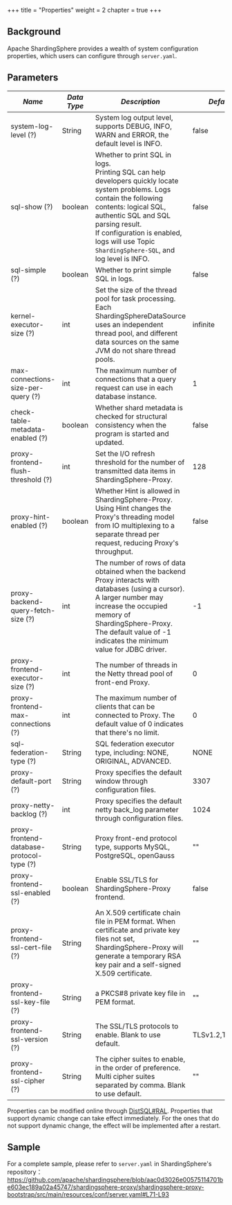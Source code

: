 +++
title = "Properties"
weight = 2
chapter = true
+++

## Background

Apache ShardingSphere provides a wealth of system configuration properties, which users can configure through `server.yaml`.

## Parameters

| *Name*                                    | *Data Type* | *Description*                                                                                                                                                                                                                                                                                      | *Default*       | *Dynamic Update* |
|-------------------------------------------|-------------|----------------------------------------------------------------------------------------------------------------------------------------------------------------------------------------------------------------------------------------------------------------------------------------------------|-----------------|------------------|
| system-log-level (?)                      | String      | System log output level, supports DEBUG, INFO, WARN and ERROR, the default level is INFO.                                                                                                                                                                                                          | false           | True             |
| sql-show (?)                              | boolean     | Whether to print SQL in logs. <br /> Printing SQL can help developers quickly locate system problems. Logs contain the following contents: logical SQL, authentic SQL and SQL parsing result. <br /> If configuration is enabled, logs will use Topic `ShardingSphere-SQL`, and log level is INFO. | false           | True             |
| sql-simple (?)                            | boolean     | Whether to print simple SQL in logs.                                                                                                                                                                                                                                                               | false           | True             |
| kernel-executor-size (?)                  | int         | Set the size of the thread pool for task processing. Each ShardingSphereDataSource uses an independent thread pool, and different data sources on the same JVM do not share thread pools.                                                                                                          | infinite        | False            |
| max-connections-size-per-query (?)        | int         | The maximum number of connections that a query request can use in each database instance.                                                                                                                                                                                                          | 1               | True             |
| check-table-metadata-enabled (?)          | boolean     | Whether shard metadata is checked for structural consistency when the program is started and updated.                                                                                                                                                                                              | false           | True             |
| proxy-frontend-flush-threshold (?)        | int         | Set the I/O refresh threshold for the number of transmitted data items in ShardingSphere-Proxy.                                                                                                                                                                                                    | 128             | True             |
| proxy-hint-enabled (?)                    | boolean     | Whether Hint is allowed in ShardingSphere-Proxy. Using Hint changes the Proxy's threading model from IO multiplexing to a separate thread per request, reducing Proxy's throughput.                                                                                                                | false           | True             |
| proxy-backend-query-fetch-size (?)        | int         | The number of rows of data obtained when the backend Proxy interacts with databases (using a cursor). A larger number may increase the occupied memory of ShardingSphere-Proxy. The default value of -1 indicates the minimum value for JDBC driver.                                               | -1              | True             |
| proxy-frontend-executor-size (?)          | int         | The number of threads in the Netty thread pool of front-end Proxy.                                                                                                                                                                                                                                 | 0               | False            |
| proxy-frontend-max-connections (?)        | int         | The maximum number of clients that can be connected to Proxy. The default value of 0 indicates that there's no limit.                                                                                                                                                                              | 0               | True             |
| sql-federation-type (?)                   | String      | SQL federation executor type, including: NONE, ORIGINAL, ADVANCED.                                                                                                                                                                                                                                 | NONE            | True             |
| proxy-default-port (?)                    | String      | Proxy specifies the default window through configuration files.                                                                                                                                                                                                                                    | 3307            | False            |
| proxy-netty-backlog (?)                   | int         | Proxy specifies the default netty back_log parameter through configuration files.                                                                                                                                                                                                                  | 1024            | False            |
| proxy-frontend-database-protocol-type (?) | String      | Proxy front-end protocol type, supports MySQL, PostgreSQL, openGauss                                                                                                                                                                                                                               | \"\"            | False            |
| proxy-frontend-ssl-enabled (?)            | boolean     | Enable SSL/TLS for ShardingSphere-Proxy frontend.                                                                                                                                                                                                                                                  | false           | False            |
| proxy-frontend-ssl-cert-file (?)          | String      | An X.509 certificate chain file in PEM format. When certificate and private key files not set, ShardingSphere-Proxy will generate a temporary RSA key pair and a self-signed X.509 certificate.                                                                                                    | \"\"            | False            |
| proxy-frontend-ssl-key-file (?)           | String      | a PKCS#8 private key file in PEM format.                                                                                                                                                                                                                                                           | \"\"            | False            |
| proxy-frontend-ssl-version (?)            | String      | The SSL/TLS protocols to enable. Blank to use default.                                                                                                                                                                                                                                             | TLSv1.2,TLSv1.3 | False            |
| proxy-frontend-ssl-cipher (?)             | String      | The cipher suites to enable, in the order of preference. Multi cipher suites separated by comma. Blank to use default.                                                                                                                                                                             | \"\"            | False            |

Properties can be modified online through [DistSQL#RAL](/en/user-manual/shardingsphere-proxy/distsql/syntax/ral/).
Properties that support dynamic change can take effect immediately. For the ones that do not support dynamic change, the effect will be implemented after a restart.

## Sample

For a complete sample, please refer to `server.yaml` in ShardingSphere's repository：<https://github.com/apache/shardingsphere/blob/aac0d3026e00575114701be603ec189a02a45747/shardingsphere-proxy/shardingsphere-proxy-bootstrap/src/main/resources/conf/server.yaml#L71-L93>
